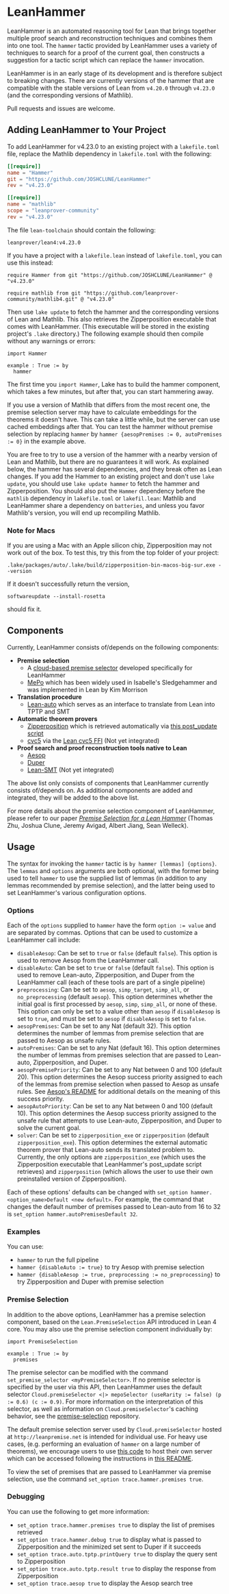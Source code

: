 # LeanHammer

LeanHammer is an automated reasoning tool for Lean that brings together multiple proof search and reconstruction techniques and combines them into one tool. The `hammer` tactic provided by LeanHammer uses a variety of techniques to search for a proof of the current goal, then constructs a suggestion for a tactic script which can replace the `hammer` invocation.

LeanHammer is in an early stage of its development and is therefore subject to breaking changes. There are currently versions of the hammer that are compatible with the stable versions of Lean from `v4.20.0` through `v4.23.0` (and the corresponding versions of Mathlib).

Pull requests and issues are welcome.

## Adding LeanHammer to Your Project

To add LeanHammer for v4.23.0 to an existing project with a `lakefile.toml` file, replace the Mathlib dependency in `lakefile.toml` with the following:

```toml
[[require]]
name = "Hammer"
git = "https://github.com/JOSHCLUNE/LeanHammer"
rev = "v4.23.0"

[[require]]
name = "mathlib"
scope = "leanprover-community"
rev = "v4.23.0"
```
The file `lean-toolchain` should contain the following:
```
leanprover/lean4:v4.23.0
```

If you have a project with a `lakefile.lean` instead of `lakefile.toml`, you can use this instead:

```lean
require Hammer from git "https://github.com/JOSHCLUNE/LeanHammer" @ "v4.23.0"

require mathlib from git "https://github.com/leanprover-community/mathlib4.git" @ "v4.23.0"
```

Then use `lake update` to fetch the hammer and the corresponding versions of Lean and Mathlib. This also retrieves the Zipperposition executable that comes with LeanHammer. (This executable will be stored in the existing project's `.lake` directory.) The following example should then compile without any warnings or errors:

```lean
import Hammer

example : True := by
  hammer
```

The first time you `import Hammer`, Lake has to build the hammer component, which takes a few minutes, but after that, you can start hammering away.

If you use a version of Mathlib that differs from the most recent one, the premise selection server may have to calculate embeddings for the theorems it doesn't have. This can take a little while, but the server can use cached embeddings after that. You can test the hammer without premise selection by replacing `hammer` by `hammer {aesopPremises := 0, autoPremises := 0}` in the example above.

You are free to try to use a version of the hammer with a nearby version of Lean and Mathlib, but there are no guarantees it will work. As explained below, the hammer has several dependencies, and they break often as Lean changes. If you add the Hammer to an existing project and don't use `lake update`, you should use `lake update hammer` to fetch the hammer and Zipperposition. You should also put the `Hammer` dependency before the `mathlib` dependency in `lakefile.toml` or `lakefil.lean`: Mathlib and LeanHammer share a dependency on `batteries`, and unless you favor Mathlib's version, you will end up recompiling Mathlib.

### Note for Macs

If you are using a Mac with an Apple silicon chip, Zipperposition may not work out of the box. To test this, try this from the top folder of your project:
```
.lake/packages/auto/.lake/build/zipperposition-bin-macos-big-sur.exe --version
```
If it doesn't successfully return the version,
```
softwareupdate --install-rosetta
```
should fix it.

## Components

Currently, LeanHammer consists of/depends on the following components:

- **Premise selection**
  - A [cloud-based premise selector](https://github.com/hanwenzhu/premise-selection) developed specifically for LeanHammer
  - [MePo](https://www.sciencedirect.com/science/article/pii/S1570868307000626) which has been widely used in Isabelle's Sledgehammer and was implemented in Lean by Kim Morrison
- **Translation procedure**
  - [Lean-auto](https://github.com/leanprover-community/lean-auto) which serves as an interface to translate from Lean into TPTP and SMT
- **Automatic theorem provers**
  - [Zipperposition](https://github.com/sneeuwballen/zipperposition) which is retrieved automatically via [this post_update script](https://github.com/leanprover-community/lean-auto/blob/hammer/lakefile.lean#L53)
  - [cvc5](https://github.com/cvc5/cvc5) via the [Lean cvc5 FFI](https://github.com/abdoo8080/lean-cvc5) (Not yet integrated)
- **Proof search and proof reconstruction tools native to Lean**
  - [Aesop](https://github.com/leanprover-community/aesop)
  - [Duper](https://github.com/leanprover-community/duper)
  - [Lean-SMT](https://github.com/ufmg-smite/lean-smt/tree/main) (Not yet integrated)

The above list only consists of components that LeanHammer currently consists of/depends on. As additional components are added and integrated, they will be added to the above list.

For more details about the premise selection component of LeanHammer, please refer to our paper [*Premise Selection for a Lean Hammer*](https://arxiv.org/abs/2506.07477) (Thomas Zhu, Joshua Clune, Jeremy Avigad, Albert Jiang, Sean Welleck).

## Usage

The syntax for invoking the `hammer` tactic is `by hammer [lemmas] {options}`. The `lemmas` and `options` arguments are both optional, with the former being used to tell `hammer` to use the supplied list of lemmas (in addition to any lemmas recommended by premise selection), and the latter being used to set LeanHammer's various configuration options.

### Options

Each of the `options` supplied to `hammer` have the form `option := value` and are separated by commas. Options that can be used to customize a LeanHammer call include:

- `disableAesop`: Can be set to `true` or `false` (default `false`). This option is used to remove Aesop from the LeanHammer call.
- `disableAuto`: Can be set to `true` or `false` (default `false`). This option is used to remove Lean-auto, Zipperposition, and Duper from the LeanHammer call (each of these tools are part of a single pipeline)
- `preprocessing`: Can be set to `aesop`, `simp_target`, `simp_all`, or `no_preprocessing` (default `aesop`). This option determines whether the initial goal is first processed by `aesop`, `simp`, `simp_all`, or none of these. This option can only be set to a value other than `aesop` if `disableAesop` is set to `true`, and must be set to `aesop` if `disableAesop` is set to `false`.
- `aesopPremises`: Can be set to any Nat (default 32). This option determines the number of lemmas from premise selection that are passed to Aesop as unsafe rules.
- `autoPremises`: Can be set to any Nat (default 16). This option determines the number of lemmas from premises selection that are passed to Lean-auto, Zipperposition, and Duper.
- `aesopPremisePriority`: Can be set to any Nat between 0 and 100 (default 20). This option determines the Aesop success priority assigned to each of the lemmas from premise selection when passed to Aesop as unsafe rules. See [Aesop's README](https://github.com/leanprover-community/aesop) for additional details on the meaning of this success priority.
- `aesopAutoPriority`: Can be set to any Nat between 0 and 100 (default 10). This option determines the Aesop success priority assigned to the unsafe rule that attempts to use Lean-auto, Zipperposition, and Duper to solve the current goal.
- `solver`: Can be set to `zipperposition_exe` or `zipperposition` (default `zipperposition_exe`). This option determines the external automatic theorem prover that Lean-auto sends its translated problem to. Currently, the only options are `zipperposition_exe` (which uses the Zipperposition executable that LeanHammer's post_update script retrieves) and `zipperposition` (which allows the user to use their own preinstalled version of Zipperposition).

Each of these options' defaults can be changed with `set_option hammer.<option_name>Default <new default>`. For example, the command that changes the default number of premises passed to Lean-auto from 16 to 32 is `set_option hammer.autoPremisesDefault 32`.

### Examples

You can use:
- `hammer` to run the full pipeline
- `hammer {disableAuto := true}` to try Aesop with premise selection
- `hammer {disableAesop := true, preprocessing := no_preprocessing}` to try Zipperposition and Duper with premise selection

### Premise Selection

In addition to the above options, LeanHammer has a premise selection component, based on the `Lean.PremiseSelection` API introduced in Lean 4 core. You may also use the premise selection component individually by:

```lean
import PremiseSelection

example : True := by
  premises
```

The premise selector can be modified with the command `set_premise_selector <myPremiseSelector>`. If no premise selector is specified by the user via this API, then LeanHammer uses the default selector `Cloud.premiseSelector <|> mepoSelector (useRarity := false) (p := 0.6) (c := 0.9)`. For more information on the interpretation of this selector, as well as information on `Cloud.premiseSelector`'s caching behavior, see the [premise-selection](https://github.com/hanwenzhu/premise-selection) repository.

The default premise selection server used by `Cloud.premiseSelector` hosted at `http://leanpremise.net` is intended for individual use. For heavy use cases, (e.g. performing an evaluation of `hammer` on a large number of theorems), we encourage users to use [this code](https://github.com/hanwenzhu/lean-premise-server) to host their own server which can be accessed following the instructions in [this README](https://github.com/hanwenzhu/premise-selection).

To view the set of premises that are passed to LeanHammer via premise selection, use the command `set_option trace.hammer.premises true`.

### Debugging

You can use the following to get more information:

- `set_option trace.hammer.premises true` to display the list of premises retrieved
- `set_option trace.hammer.debug true` to display what is passed to Zipperposition and the minimized set sent to Duper if it succeeds
- `set_option trace.auto.tptp.printQuery true` to display the query sent to Zipperposition
- `set_option trace.auto.tptp.result true` to display the response from Zipperposition
- `set_option trace.aesop true` to display the Aesop search tree
